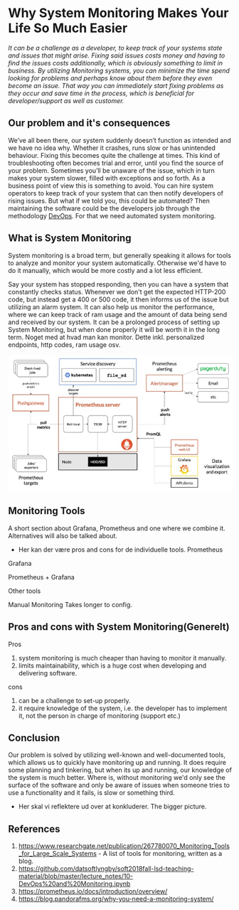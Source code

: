 # Why System Monitoring Makes Your Life So Much Easier
*It can be a challenge as a developer, to keep track of your systems state and issues that might arise. Fixing said issues costs money and having to find the issues costs additionally, which is obviously something to limit in business. By utilizing Monitoring systems, you can minimize the time spend looking for problems and perhaps know about them before they even become an issue. That way you can immediately start fixing problems as they occur and save time in the process, which is beneficial for developer/support as well as customer.*

## Our problem and it's consequences
We’ve all been there, our system suddenly doesn’t function as intended and we have no idea why. Whether it crashes, runs slow or has unintended behaviour. Fixing this becomes quite the challenge at times. This kind of troubleshooting often becomes trial and error, until you find the source of your problem. Sometimes you’ll be unaware of the issue, which in turn makes your system slower, filled with exceptions and so forth. As a business point of view this is something to avoid. You can hire system operators to keep track of your system that can then notify developers of rising issues. But what if we told you, this could be automated? Then maintaining the software could be the developers job through the methodology [DevOps](https://github.com/datsoftlyngby/soft2018fall-lsd-teaching-material/blob/master/lecture_notes/10-DevOps%20and%20Monitoring.ipynb). For that we need automated system monitoring.  

## What is System Monitoring
System monitoring is a broad term, but generally speaking it allows for tools to analyze and monitor your system automatically. Otherwise we'd have to do it manually, which would be more costly and a lot less efficient.

Say your system has stopped responding, then you can have a system that constantly checks status. Whenever we don't get the expected HTTP-200 code, but instead get a 400 or 500 code, it then informs us of the issue but utilizing an alarm system. It can also help us monitor the performance, where we can keep track of ram usage and the amount of data being send and received by our system. It can be a prolonged process of setting up System Monitoring, but when done properly it will be worth it in the long term. 
Noget med at hvad man kan monitor. Dette inkl. personalized endpoints, http codes, ram usage osv. 

![Monitoring design](https://github.com/KLMM-LSD/UFO-blog-entry-Michael-Martin/blob/master/Resources/Monitoring-design.JPG)

## Monitoring Tools
A short section about Grafana, Prometheus and one where we combine it. Alternatives will also be talked about.

- Her kan der være pros and cons for de individuelle tools. 
Prometheus

Grafana 

Prometheus + Grafana

Other tools 

Manual Monitoring
Takes longer to config.

## Pros and cons with System Monitoring(Generelt)
Pros
1. system monitoring is much cheaper than having to monitor it manually.
2. limits maintainability, which is a huge cost when developing and delivering software.

cons
1. can be a challenge to set-up properly. 
2. it require knowledge of the system, i.e. the developer has to implement it, not the person in charge of monitoring (support etc.)

## Conclusion
Our problem is solved by utilizing well-known and well-documented tools, which allows us to quickly have monitoring up and running. It does require some planning and tinkering, but when its up and running, our knowledge of the system is much better. Where is, without monitoring we'd only see the surface of the software and only be aware of issues when someone tries to use a functionality and it fails, is slow or something third.

- Her skal vi reflektere ud over at konkluderer. The bigger picture. 

## References 
 1. https://www.researchgate.net/publication/267780070_Monitoring_Tools_for_Large_Scale_Systems - A list of tools for monitoring, written as a blog.
 2. https://github.com/datsoftlyngby/soft2018fall-lsd-teaching-material/blob/master/lecture_notes/10-DevOps%20and%20Monitoring.ipynb
 3. https://prometheus.io/docs/introduction/overview/
 4. https://blog.pandorafms.org/why-you-need-a-monitoring-system/
